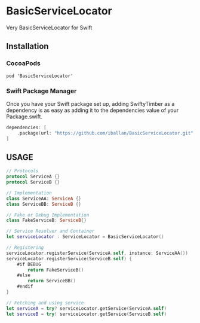 # BasicServiceLocator
Very BasicServiceLocator for Swift


## Installation

### CocoaPods

`pod 'BasicServiceLocator'`


### Swift Package Manager

Once you have your Swift package set up, adding SwiftyTimber as a dependency is as easy as adding it to the dependencies value of your Package.swift.

```swift
dependencies: [
    .package(url: "https://github.com/iballan/BasicServiceLocator.git", .upToNextMajor(from: "0.0.1"))
]
```


## USAGE

```swift
// Protocols
protocol ServiceA {}
protocol ServiceB {}

// Implementation
class ServiceAA: ServiceA {}
class ServiceBB: ServiceB {}

// Fake or Debug Implementation
class FakeServiceB: ServiceB{}

// Service Resolver and Container
let serviceLocator : ServiceLocator = BasicServiceLocator()

// Registering
serviceLocator.registerService(ServiceA.self, instance: ServiceAA())
serviceLocator.registerService(ServiceB.self) {
    #if DEBUG
        return FakeServiceB()
    #else
        return ServiceBB()
    #endif
}

// Fetching and using service
let serviceA = try? serviceLocator.getService(ServiceA.self)
let serviceB = try! serviceLocator.getService(ServiceB.self)
```

